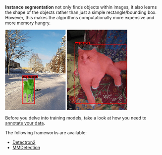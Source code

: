 **Instance segmentation** not only finds objects within images, it also learns the shape of the objects rather
than just a simple rectangle/bounding box. However, this makes the algorithms computationally more expensive
and more memory hungry.

![Screenshot](img/dog.jpg) ![Screenshot](img/cat.jpg)

Before you delve into training models, take a look at how you need to [annotate your data](annotate.md).

The following frameworks are available:

* [Detectron2](detectron2.md)
* [MMDetection](mmdetection.md)
